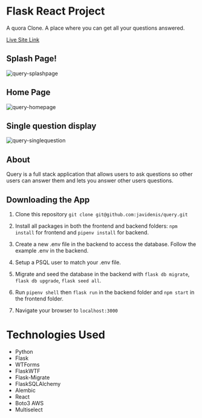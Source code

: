 # Flask React Project

A quora Clone. A place where you can get all your questions answered.

[Live Site Link](https://query11.herokuapp.com/)

## Splash Page!

![query-splashpage](https://user-images.githubusercontent.com/59179145/179097869-9ca1b18f-e5b4-473d-b89d-82f841d56e24.png)

## Home Page

![query-homepage](https://user-images.githubusercontent.com/59179145/179097914-eb39256d-4168-4f68-9051-91407774ac61.png)

## Single question display

![query-singlequestion](https://user-images.githubusercontent.com/59179145/179097947-92b1a591-7cc4-4748-bd1f-8d4b3740877c.png)

## About

Query is a full stack application that allows users to ask questions so other users can answer them and lets you answer other users questions.

## Downloading the App
  1. Clone this repository 
  `git clone git@github.com:javidenis/query.git`
  
  2. Install all packages in both the frontend and backend folders: `npm install` for frontend and `pipenv install` for backend.
  
  3. Create a new .env file in the backend to access the database.  Follow the example .env in the backend. 
  
  4. Setup a PSQL user to match your .env file.
  
  5. Migrate and seed the database in the backend with `flask db migrate`, `flask db upgrade`, `flask seed all`.
  
  6. Run `pipenv shell` then `flask run` in the backend folder and `npm start` in the frontend folder. 
  
  7. Navigate your browser to `localhost:3000`

# Technologies Used

- Python
- Flask
- WTForms
- FlaskWTF
- Flask-Migrate
- FlaskSQLAlchemy
- Alembic
- React
- Boto3 AWS
- Multiselect
